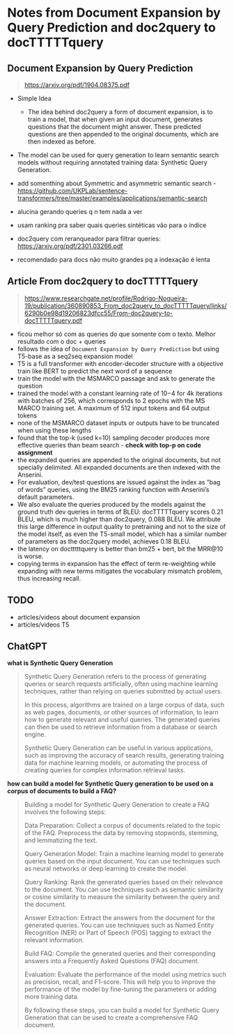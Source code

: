 # Notes from Document Expansion by Query Prediction and doc2query to docTTTTTquery

## Document Expansion by Query Prediction

> https://arxiv.org/pdf/1904.08375.pdf

- Simple Idea
  - The idea behind doc2query a form of document expansion, is to train a model, that when given  an input document, generates questions that the document might answer. These predicted questions are then appended to the original documents, which are then indexed as before.
- The model can be used for query generation to learn semantic search models without requiring annotated training data: Synthetic Query Generation.

- add somenthing about Symmetric and asymmetric semantic search - https://github.com/UKPLab/sentence-transformers/tree/master/examples/applications/semantic-search

- alucina gerando queries q n tem nada a ver
- usam ranking pra saber quais queries sintéticas vão para o índice
- doc2query com reranqueador para filtrar queries: https://arxiv.org/pdf/2301.03266.pdf
- recomendado para docs não muito grandes pq a indexação é lenta

## Article From doc2query to docTTTTTquery

> https://www.researchgate.net/profile/Rodrigo-Nogueira-19/publication/360890853_From_doc2query_to_docTTTTTquery/links/6290b0e98d19206823dfcc55/From-doc2query-to-docTTTTTquery.pdf

- ficou melhor só com as queries do que somente com o texto. Melhor resultado com o doc + queries
- follows the idea of `Document Expansion by Query Prediction` but using T5-base as a seq2seq expansion model
- T5 is a full transformer with encoder-decoder structure with a objective train like BERT to predict the next word of a sequence
- train the model with the MSMARCO passage and ask to generate the question
- trained the model with a constant learning rate of 10−4 for 4k iterations with batches of 256, which corresponds to 2 epochs with the MS MARCO training set. A maximum of 512 input tokens and 64 output tokens
- none of the MSMARCO dataset inputs or outputs have to be truncated when using these lengths
- found that the top-k (used k=10) sampling decoder produces more effective queries than beam search - **check with top-p on code assignment**
- the expanded queries are appended to the original documents, but not specially delimited. All expanded documents are then indexed with the Anserini.
- For evaluation, dev/test questions are issued against the index as “bag of words” queries, using the BM25 ranking function with Anserini’s default parameters.
- We also evaluate the queries produced by the models against the ground truth dev queries in terms of BLEU: docTTTTTquery scores 0.21 BLEU, which is much higher than doc2query, 0.088 BLEU. We attribute this large difference in output quality to pretraining and not to the size of the model itself, as even the T5-small model, which has a similar number of parameters as the doc2query model, achieves 0.18 BLEU.
- the latency on doctttttquery is better than bm25 + bert, bit the MRR@10 is worse.
- copying terms in expansion has the effect of term re-weighting while expanding with new terms mitigates the vocabulary mismatch problem, thus increasing recall.

## TODO

- articles/videos about document expansion
- articles/videos T5

## ChatGPT

**what is Synthetic Query Generation**

> Synthetic Query Generation refers to the process of generating queries or search requests artificially, often using machine learning techniques, rather than relying on queries submitted by actual users.
>
> In this process, algorithms are trained on a large corpus of data, such as web pages, documents, or other sources of information, to learn how to generate relevant and useful queries. The generated queries can then be used to retrieve information from a database or search engine.
>
> Synthetic Query Generation can be useful in various applications, such as improving the accuracy of search results, generating training data for machine learning models, or automating the process of creating queries for complex information retrieval tasks.

**how can build a model for Synthetic Query generation to be used on a corpus of documents to build a FAQ?**

>Building a model for Synthetic Query Generation to create a FAQ involves the following steps:
>
>Data Preparation: Collect a corpus of documents related to the topic of the FAQ. Preprocess the data by removing stopwords, stemming, and lemmatizing the text.
>
>Query Generation Model: Train a machine learning model to generate queries based on the input document. You can use techniques such as neural networks or deep learning to create the model.
>
>Query Ranking: Rank the generated queries based on their relevance to the document. You can use techniques such as semantic similarity or cosine similarity to measure the similarity between the query and the document.
>
>Answer Extraction: Extract the answers from the document for the generated queries. You can use techniques such as Named Entity Recognition (NER) or Part of Speech (POS) tagging to extract the relevant information.
>
>Build FAQ: Compile the generated queries and their corresponding answers into a Frequently Asked Questions (FAQ) document.
>
>Evaluation: Evaluate the performance of the model using metrics such as precision, recall, and F1-score. This will help you to improve the performance of the model by fine-tuning the parameters or adding more training data.
>
>By following these steps, you can build a model for Synthetic Query Generation that can be used to create a comprehensive FAQ document.
